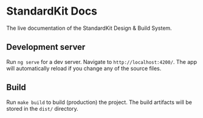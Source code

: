 # StandardKit Docs
The live documentation of the StandardKit Design & Build System.

## Development server
Run `ng serve` for a dev server. Navigate to `http://localhost:4200/`. The app will automatically reload if you change
any of the source files.

## Build
Run `make build` to build (production) the project. The build artifacts will be stored in the `dist/` directory. 
